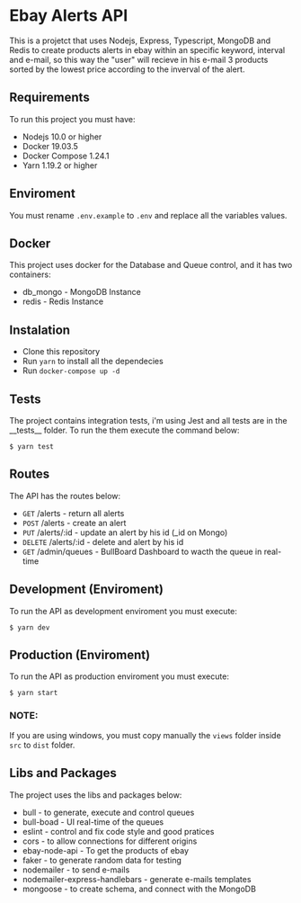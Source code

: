 # Ebay Alerts API

This is a projetct that uses Nodejs, Express, Typescript, MongoDB and Redis to create products alerts in ebay within an specific keyword, interval and e-mail, so this way the "user" will recieve in his e-mail 3 products sorted by the lowest price according to the inverval of the alert.

## Requirements

To run this project you must have:

- Nodejs 10.0 or higher
- Docker 19.03.5
- Docker Compose 1.24.1
- Yarn 1.19.2 or higher

## Enviroment

You must rename `.env.example` to `.env` and replace all the variables values.

## Docker

This project uses docker for the Database and Queue control, and it has two containers:

- db_mongo - MongoDB Instance
- redis - Redis Instance

## Instalation

- Clone this repository
- Run `yarn` to install all the dependecies
- Run `docker-compose up -d`

## Tests

The project contains integration tests, i'm using Jest and all tests are in the \_\_tests\_\_ folder. To run the them execute the command below:

```
$ yarn test
```

## Routes

The API has the routes below:

- `GET` /alerts - return all alerts
- `POST` /alerts - create an alert
- `PUT` /alerts/:id - update an alert by his id (\_id on Mongo)
- `DELETE` /alerts/:id - delete and alert by his id
- `GET` /admin/queues - BullBoard Dashboard to wacth the queue in real-time

## Development (Enviroment)

To run the API as development enviroment you must execute:

```
$ yarn dev
```

## Production (Enviroment)

To run the API as production enviroment you must execute:

```
$ yarn start
```

### NOTE:

If you are using windows, you must copy manually the `views` folder inside `src` to `dist` folder.

## Libs and Packages

The project uses the libs and packages below:

- bull - to generate, execute and control queues
- bull-boad - UI real-time of the queues
- eslint - control and fix code style and good pratices
- cors - to allow connections for different origins
- ebay-node-api - To get the products of ebay
- faker - to generate random data for testing
- nodemailer - to send e-mails
- nodemailer-express-handlebars - generate e-mails templates
- mongoose - to create schema, and connect with the MongoDB
